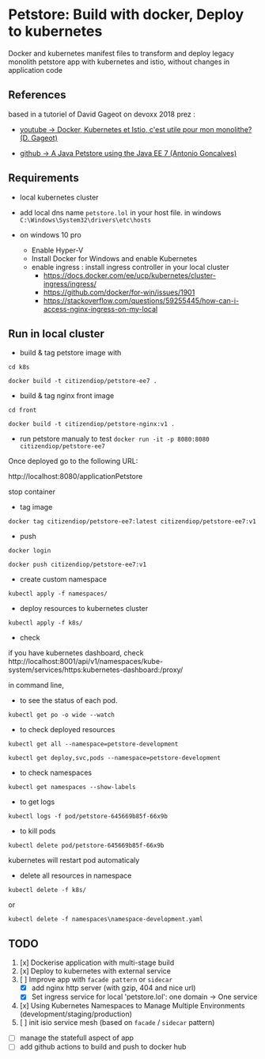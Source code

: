 # Petstore: Build with docker, Deploy to kubernetes 

Docker and kubernetes manifest files to transform and deploy legacy monolith petstore app with kubernetes and istio, without changes in application code  

## References

based in a tutoriel of David Gageot on devoxx 2018 prez :

- [youtube -> Docker, Kubernetes et Istio, c'est utile pour mon monolithe? (D. Gageot)](https://www.youtube.com/watch?v=Z_sNyT0hcVw)

- [github -> A Java Petstore using the Java EE 7 (Antonio Goncalves)](https://github.com/agoncal/agoncal-application-petstore-ee7)


## Requirements

- local kubernetes cluster
- add local dns name `petstore.lol` in your host file. in windows `C:\Windows\System32\drivers\etc\hosts`

- on windows 10 pro
	- Enable Hyper-V
	- Install Docker for Windows and enable Kubernetes
	- enable ingress : install ingress controller in your local cluster 
		- https://docs.docker.com/ee/ucp/kubernetes/cluster-ingress/ingress/
		- https://github.com/docker/for-win/issues/1901
		- https://stackoverflow.com/questions/59255445/how-can-i-access-nginx-ingress-on-my-local	
## Run in local cluster

* build & tag petstore image with 

`cd k8s`

`docker build -t citizendiop/petstore-ee7 .`

* build & tag nginx front image 

`cd front`

`docker build -t citizendiop/petstore-nginx:v1 .`

* run petstore manualy to test
`docker run -it -p 8080:8080 citizendiop/petstore-ee7`

Once deployed go to the following URL:

http://localhost:8080/applicationPetstore

stop container

* tag image

`docker tag citizendiop/petstore-ee7:latest citizendiop/petstore-ee7:v1`

* push

`docker login`

`docker push citizendiop/petstore-ee7:v1`

* create custom namespace

`kubectl apply -f namespaces/`

* deploy resources to kubernetes cluster

`kubectl apply -f k8s/`

* check 

if you have kubernetes dashboard, check
http://localhost:8001/api/v1/namespaces/kube-system/services/https:kubernetes-dashboard:/proxy/

in command line, 

* to see the status of each pod.

`kubectl get po -o wide --watch`

* to check deployed resources

`kubectl get all --namespace=petstore-development`

`kubectl get deploy,svc,pods --namespace=petstore-development`

* to check namespaces

`kubectl get namespaces --show-labels`

* to get logs

`kubectl logs -f pod/petstore-645669b85f-66x9b`

* to kill pods

`kubectl delete pod/petstore-645669b85f-66x9b`

kubernetes will restart pod automaticaly

* delete all resources in namespace

`kubectl delete -f k8s/`

or 

`kubectl delete -f namespaces\namespace-development.yaml`


## TODO

1. [x] Dockerise application with multi-stage build
2. [x] Deploy to kubernetes with external service
3. [ ] Improve app with `facade pattern` or `sidecar`
	- [x] add nginx http server (with gzip, 404 and nice url)
	- [x] Set ingress service for local 'petstore.lol': one domain -> One service
4. [x] Using Kubernetes Namespaces to Manage Multiple Environments (development/staging/production)
5. [ ] init isio service mesh (based on `facade` / `sidecar` pattern)


- [ ] manage the statefull aspect of app
- [ ] add github actions to build and push to docker hub